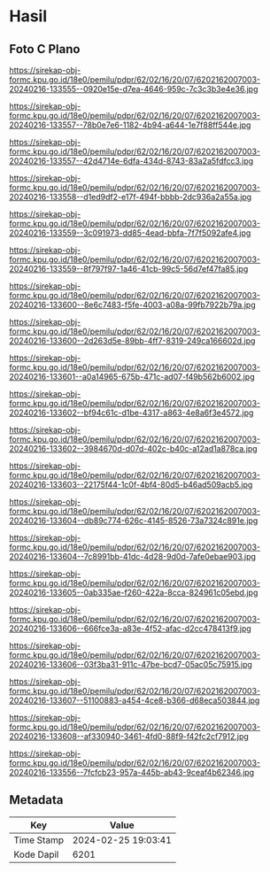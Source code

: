 # Hasil

## Foto C Plano

https://sirekap-obj-formc.kpu.go.id/18e0/pemilu/pdpr/62/02/16/20/07/6202162007003-20240216-133555--0920e15e-d7ea-4646-959c-7c3c3b3e4e36.jpg

https://sirekap-obj-formc.kpu.go.id/18e0/pemilu/pdpr/62/02/16/20/07/6202162007003-20240216-133557--78b0e7e6-1182-4b94-a644-1e7f88ff544e.jpg

https://sirekap-obj-formc.kpu.go.id/18e0/pemilu/pdpr/62/02/16/20/07/6202162007003-20240216-133557--42d4714e-6dfa-434d-8743-83a2a5fdfcc3.jpg

https://sirekap-obj-formc.kpu.go.id/18e0/pemilu/pdpr/62/02/16/20/07/6202162007003-20240216-133558--d1ed9df2-e17f-494f-bbbb-2dc936a2a55a.jpg

https://sirekap-obj-formc.kpu.go.id/18e0/pemilu/pdpr/62/02/16/20/07/6202162007003-20240216-133559--3c091973-dd85-4ead-bbfa-7f7f5092afe4.jpg

https://sirekap-obj-formc.kpu.go.id/18e0/pemilu/pdpr/62/02/16/20/07/6202162007003-20240216-133559--8f797f97-1a46-41cb-99c5-56d7ef47fa85.jpg

https://sirekap-obj-formc.kpu.go.id/18e0/pemilu/pdpr/62/02/16/20/07/6202162007003-20240216-133600--8e6c7483-f5fe-4003-a08a-99fb7922b79a.jpg

https://sirekap-obj-formc.kpu.go.id/18e0/pemilu/pdpr/62/02/16/20/07/6202162007003-20240216-133600--2d263d5e-89bb-4ff7-8319-249ca166602d.jpg

https://sirekap-obj-formc.kpu.go.id/18e0/pemilu/pdpr/62/02/16/20/07/6202162007003-20240216-133601--a0a14965-675b-471c-ad07-f49b562b6002.jpg

https://sirekap-obj-formc.kpu.go.id/18e0/pemilu/pdpr/62/02/16/20/07/6202162007003-20240216-133602--bf94c61c-d1be-4317-a863-4e8a6f3e4572.jpg

https://sirekap-obj-formc.kpu.go.id/18e0/pemilu/pdpr/62/02/16/20/07/6202162007003-20240216-133602--3984670d-d07d-402c-b40c-a12ad1a878ca.jpg

https://sirekap-obj-formc.kpu.go.id/18e0/pemilu/pdpr/62/02/16/20/07/6202162007003-20240216-133603--22175f44-1c0f-4bf4-80d5-b46ad509acb5.jpg

https://sirekap-obj-formc.kpu.go.id/18e0/pemilu/pdpr/62/02/16/20/07/6202162007003-20240216-133604--db89c774-626c-4145-8526-73a7324c891e.jpg

https://sirekap-obj-formc.kpu.go.id/18e0/pemilu/pdpr/62/02/16/20/07/6202162007003-20240216-133604--7c8991bb-41dc-4d28-9d0d-7afe0ebae903.jpg

https://sirekap-obj-formc.kpu.go.id/18e0/pemilu/pdpr/62/02/16/20/07/6202162007003-20240216-133605--0ab335ae-f260-422a-8cca-824961c05ebd.jpg

https://sirekap-obj-formc.kpu.go.id/18e0/pemilu/pdpr/62/02/16/20/07/6202162007003-20240216-133606--666fce3a-a83e-4f52-afac-d2cc478413f9.jpg

https://sirekap-obj-formc.kpu.go.id/18e0/pemilu/pdpr/62/02/16/20/07/6202162007003-20240216-133606--03f3ba31-911c-47be-bcd7-05ac05c75915.jpg

https://sirekap-obj-formc.kpu.go.id/18e0/pemilu/pdpr/62/02/16/20/07/6202162007003-20240216-133607--51100883-a454-4ce8-b366-d68eca503844.jpg

https://sirekap-obj-formc.kpu.go.id/18e0/pemilu/pdpr/62/02/16/20/07/6202162007003-20240216-133608--af330940-3461-4fd0-88f9-f42fc2cf7912.jpg

https://sirekap-obj-formc.kpu.go.id/18e0/pemilu/pdpr/62/02/16/20/07/6202162007003-20240216-133556--7fcfcb23-957a-445b-ab43-9ceaf4b62346.jpg


## Metadata

| Key        | Value               |
| ---------- | ------------------- |
| Time Stamp | 2024-02-25 19:03:41 |
| Kode Dapil | 6201                |



